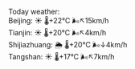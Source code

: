 Today weather:  
Beijing: ☀️   🌡️+22°C 🌬️↖15km/h  
Tianjin: ☀️   🌡️+20°C 🌬️↖4km/h  
Shijiazhuang: 🌦   🌡️+20°C 🌬️↓4km/h  
Tangshan: ☀️   🌡️+17°C 🌬️↖7km/h  
